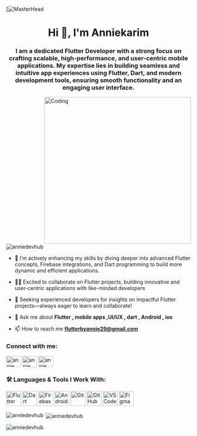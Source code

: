 [![MasterHead](https://images.prismic.io/createthrive/97c66635-ed56-4329-9e0e-b46f9bdf1639_Blog%20landscape.png?ixlib=gatsbyFP&auto=compress%2Cformat&fit=max&q=50&w=1920&h=563)
<h1 align="center">Hi 👋, I'm Anniekarim</h1>
<h3 align="center">I am a dedicated Flutter Developer with a strong focus on crafting scalable, high-performance, and user-centric mobile applications. My expertise lies in building seamless and intuitive app experiences using Flutter, Dart, and modern development tools, ensuring smooth functionality and an engaging user interface.</h3>
<img align="right" alt="Coding" width="400" src="https://i.gifer.com/JXA0.gif">

<p align="left"> <img src="https://komarev.com/ghpvc/?username=anniedevhub&label=Profile%20views&color=0e75b6&style=flat" alt="anniedevhub" /> </p>

- 🌱 I’m actively enhancing my skills by diving deeper into advanced Flutter concepts, Firebase integrations, and Dart programming to build more dynamic and
  efficient applications.

- 👨‍💻  Excited to collaborate on Flutter projects, building innovative and user-centric applications with
  like-minded developers
  
- 🤝 Seeking experienced developers for insights on impactful Flutter projects—always eager to learn
  and collaborate!
  
- 💬 Ask me about **Flutter , mobile apps ,UI/UX , dart , Android , ios**

- 📫 How to reach me **flutterbyannie29@gmail.com**

<h3 align="left">Connect with me:</h3>
<p align="left">
<a href="https://linkedin.com/in/annie karim" target="blank"><img align="center" src="https://raw.githubusercontent.com/rahuldkjain/github-profile-readme-generator/master/src/images/icons/Social/linked-in-alt.svg" alt="annie karim" height="30" width="40" /></a>
<a href="https://www.facebook.com/share/15jvDDxxuf/" target="blank"><img align="center" src="https://raw.githubusercontent.com/rahuldkjain/github-profile-readme-generator/master/src/images/icons/Social/facebook.svg" alt="annie kariim" height="30" width="40" /></a>
<a href="https://www.instagram.com/annie.devhub?igsh=MWd2N2o3aWFmd2FpeQ==" target="blank"><img align="center" src="https://raw.githubusercontent.com/rahuldkjain/github-profile-readme-generator/master/src/images/icons/Social/instagram.svg" alt="annie kariim" height="30" width="40" /></a>
</p>

### 🛠️ Languages & Tools I Work With:

<p align="left">
  
  <img src="https://cdn.jsdelivr.net/gh/devicons/devicon/icons/flutter/flutter-original.svg" alt="Flutter" width="40" height="40"/>
  <img src="https://cdn.jsdelivr.net/gh/devicons/devicon/icons/dart/dart-original.svg" alt="Dart" width="40" height="40"/>
  <img src="https://cdn.jsdelivr.net/gh/devicons/devicon/icons/firebase/firebase-plain.svg" alt="Firebase" width="40" height="40"/>
  <img src="https://cdn.jsdelivr.net/gh/devicons/devicon/icons/android/android-original.svg" alt="Android" width="40" height="40"/>
  <img src="https://cdn.jsdelivr.net/gh/devicons/devicon/icons/git/git-original.svg" alt="Git" width="40" height="40"/>
  <img src="https://cdn.jsdelivr.net/gh/devicons/devicon/icons/github/github-original.svg" alt="GitHub" width="40" height="40"/>
  <img src="https://cdn.jsdelivr.net/gh/devicons/devicon/icons/vscode/vscode-original.svg" alt="VS Code" width="40" height="40"/>
  <img src="https://cdn.jsdelivr.net/gh/devicons/devicon/icons/figma/figma-original.svg" alt="Figma" width="40" height="40"/>

</p>



<p><img align="left" src="https://github-readme-stats.vercel.app/api/top-langs?username=anniedevhub&show_icons=true&locale=en&layout=compact" alt="anniedevhub" /></p>

<p>&nbsp;<img align="center" src="https://github-readme-stats.vercel.app/api?username=anniedevhub&show_icons=true&locale=en" alt="anniedevhub" /></p>

<p><img align="center" src="https://github-readme-streak-stats.herokuapp.com/?user=anniedevhub&" alt="anniedevhub" /></p>
